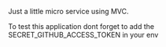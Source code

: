 Just a little micro service using MVC.

To test this application dont forget to add the SECRET_GITHUB_ACCESS_TOKEN in your env